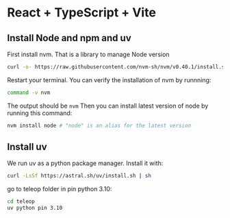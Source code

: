 # React + TypeScript + Vite

## Install Node and npm and uv

First install nvm. That is a library to manage Node version

```bash
curl -o- https://raw.githubusercontent.com/nvm-sh/nvm/v0.40.1/install.sh | bash
```

Restart your terminal. You can verify the installation of nvm by runnning:

```bash
command -v nvm
```

The output should be `nvm`
Then you can install latest version of node by running this command:

```bash
nvm install node # "node" is an alias for the latest version
```

## Install uv

We run uv as a python package manager. Install it with:

```bash
curl -LsSf https://astral.sh/uv/install.sh | sh
```

go to teleop folder in pin python 3.10:

```bash
cd teleop
uv python pin 3.10
```
